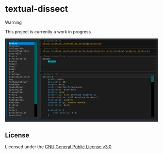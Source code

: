# textual-dissect

> [!WARNING]
> This project is currently a work in progress

![screenshot](assets/screenshot.png)

## License

Licensed under the [GNU General Public License v3.0](LICENSE).
